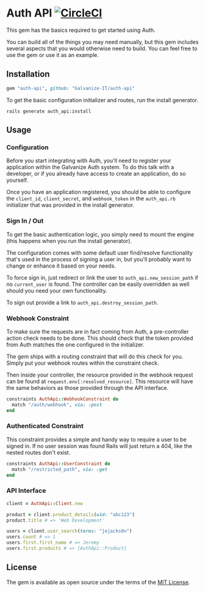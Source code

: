 Auth API [![CircleCI](https://circleci.com/gh/Galvanize-IT/auth-api.svg?style=svg&circle-token=738d6f5d830c1949e753c7243f86fb18f180d6d7)](https://circleci.com/gh/Galvanize-IT/auth-api)
========

This gem has the basics required to get started using Auth. 

You can build all of the things you may need manually, but this gem includes several aspects that you would otherwise
need to build. You can feel free to use the gem or use it as an example.

## Installation

```ruby
gem "auth-api", github: "Galvanize-IT/auth-api"
```

To get the basic configuration initializer and routes, run the install generator.

```shell
rails generate auth_api:install
```

## Usage

### Configuration

Before you start integrating with Auth, you'll need to register your application within the Galvanize Auth system. To do
this talk with a developer, or if you already have access to create an application, do so yourself.

Once you have an application registered, you should be able to configure the `client_id`, `client_secret`,
and `webhook_token` in the `auth_api.rb` initializer that was provided in the install generator.

### Sign In / Out

To get the basic authentication logic, you simply need to mount the engine (this happens when you run the install
generator).

The configuration comes with some default user find/resolve functionality that's used in the process of signing a user
in, but you'll probably want to change or enhance it based on your needs.

To force sign in, just redirect or link the user to `auth_api.new_session_path` if no `current_user` is found. The
controller can be easily overridden as well should you need your own functionality.

To sign out provide a link to `auth_api.destroy_session_path`.

### Webhook Constraint

To make sure the requests are in fact coming from Auth, a pre-controller action check needs to be done. This should
check that the token provided from Auth matches the one configured in the initializer.

The gem ships with a routing constraint that will do this check for you. Simply put your webhook routes within the
constraint check.

Then inside your controller, the resource provided in the webhook request can be found at
`request.env[:resolved_resource]`. This resource will have the same behaviors as those provided through the API
interface.  

```ruby
constraints AuthApi::WebhookConstraint do
  match "/auth/webhook", via: :post
end
```

### Authenticated Constraint

This constraint provides a simple and handy way to require a user to be signed in. If no user session was found Rails
will just return a 404, like the nested routes don't exist.

```ruby
constraints AuthApi::UserConstraint do
  match "/restricted_path", via: :get
end
```

### API Interface

```ruby
client = AuthApi::Client.new

product = client.product_details(uid: "abc123")
product.title # => 'Web Development'

users = client.user_search(terms: "jejacks0n")
users.count # => 1 
users.first.first_name # => Jeremy
users.first.products # => [AuthApi::Product]
```

## License

The gem is available as open source under the terms of the [MIT License](http://opensource.org/licenses/MIT).
